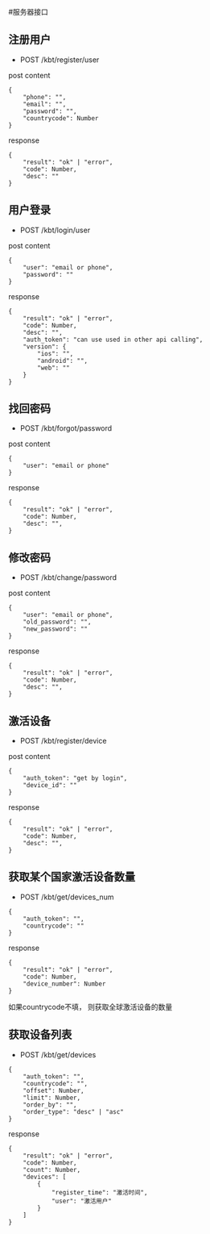 #服务器接口

## 注册用户

* POST /kbt/register/user

post content
```
{
    "phone": "",
    "email": "",
    "password": "",
    "countrycode": Number
}
```
response
```
{
    "result": "ok" | "error",
    "code": Number,
    "desc": ""
}
```

## 用户登录

* POST /kbt/login/user

post content
```
{
    "user": "email or phone",
    "password": ""
}
```
response
```
{
    "result": "ok" | "error",
    "code": Number,
    "desc": "",
    "auth_token": "can use used in other api calling",
    "version": {
        "ios": "",
        "android": "",
        "web": ""
    }
}
```

## 找回密码
* POST /kbt/forgot/password

post content
```
{
    "user": "email or phone"
}
```

response
```
{
    "result": "ok" | "error",
    "code": Number,
    "desc": "",
}
```

## 修改密码
* POST /kbt/change/password

post content
```
{
    "user": "email or phone",
    "old_password": "",
    "new_password": ""
}
```

response
```
{
    "result": "ok" | "error",
    "code": Number,
    "desc": "",
}
```

## 激活设备
* POST /kbt/register/device

post content
```
{
    "auth_token": "get by login",
    "device_id": ""
}
```

response
```
{
    "result": "ok" | "error",
    "code": Number,
    "desc": "",
}
```

## 获取某个国家激活设备数量
* POST /kbt/get/devices_num

```
{
    "auth_token": "",
    "countrycode": ""
}
```
response
```
{
    "result": "ok" | "error",
    "code": Number,
    "device_number": Number
}
```
如果countrycode不填， 则获取全球激活设备的数量

## 获取设备列表
* POST /kbt/get/devices

```
{
    "auth_token": "",
    "countrycode": "",
    "offset": Number,
    "limit": Number,
    "order_by": "",
    "order_type": "desc" | "asc"
}
```
response
```
{
    "result": "ok" | "error",
    "code": Number,
    "count": Number,
    "devices": [
        {
            "register_time": "激活时间",
            "user": "激活用户"
        }
    ]
}
```



